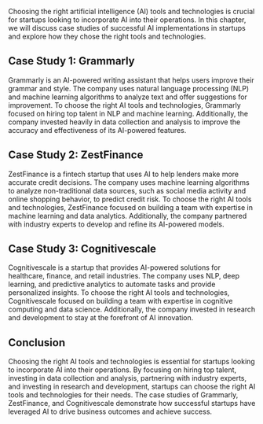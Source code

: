 
Choosing the right artificial intelligence (AI) tools and technologies is crucial for startups looking to incorporate AI into their operations. In this chapter, we will discuss case studies of successful AI implementations in startups and explore how they chose the right tools and technologies.

Case Study 1: Grammarly
-----------------------

Grammarly is an AI-powered writing assistant that helps users improve their grammar and style. The company uses natural language processing (NLP) and machine learning algorithms to analyze text and offer suggestions for improvement. To choose the right AI tools and technologies, Grammarly focused on hiring top talent in NLP and machine learning. Additionally, the company invested heavily in data collection and analysis to improve the accuracy and effectiveness of its AI-powered features.

Case Study 2: ZestFinance
-------------------------

ZestFinance is a fintech startup that uses AI to help lenders make more accurate credit decisions. The company uses machine learning algorithms to analyze non-traditional data sources, such as social media activity and online shopping behavior, to predict credit risk. To choose the right AI tools and technologies, ZestFinance focused on building a team with expertise in machine learning and data analytics. Additionally, the company partnered with industry experts to develop and refine its AI-powered models.

Case Study 3: Cognitivescale
----------------------------

Cognitivescale is a startup that provides AI-powered solutions for healthcare, finance, and retail industries. The company uses NLP, deep learning, and predictive analytics to automate tasks and provide personalized insights. To choose the right AI tools and technologies, Cognitivescale focused on building a team with expertise in cognitive computing and data science. Additionally, the company invested in research and development to stay at the forefront of AI innovation.

Conclusion
----------

Choosing the right AI tools and technologies is essential for startups looking to incorporate AI into their operations. By focusing on hiring top talent, investing in data collection and analysis, partnering with industry experts, and investing in research and development, startups can choose the right AI tools and technologies for their needs. The case studies of Grammarly, ZestFinance, and Cognitivescale demonstrate how successful startups have leveraged AI to drive business outcomes and achieve success.

